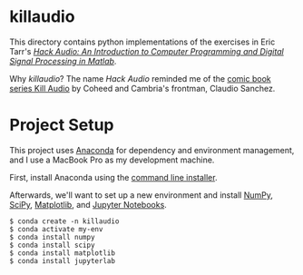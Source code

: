 # killaudio

This directory contains python implementations of the exercises in Eric Tarr's [*Hack Audio: An Introduction to Computer Programming and Digital Signal Processing in Matlab*](https://www.mathworks.com/academia/books/hack-audio-tarr.html).

Why _killaudio_? The name _Hack Audio_ reminded me of the [comic book series Kill Audio](https://www.simonandschuster.com/books/Kill-Audio/Claudio-Sanchez/9781608862924) by Coheed and Cambria's frontman, Claudio Sanchez.

# Project Setup

This project uses [Anaconda](https://www.anaconda.com) for dependency and environment management, and I use a MacBook Pro as my development machine.

First, install Anaconda using the [command line installer](https://docs.anaconda.com/anaconda/install/mac-os/#using-the-command-line-install).

Afterwards, we'll want to set up a new environment and install [NumPy](https://numpy.org), [SciPy](http://scipy.org), [Matplotlib](https://matplotlib.org), and [Jupyter Notebooks](https://jupyter.org/install).

```
$ conda create -n killaudio
$ conda activate my-env
$ conda install numpy
$ conda install scipy
$ conda install matplotlib
$ conda install jupyterlab
```